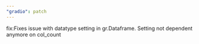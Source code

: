 ```yaml
---
"gradio": patch
---
```


fix:Fixes issue with datatype setting in gr.Dataframe. Setting not dependent anymore on col_count
